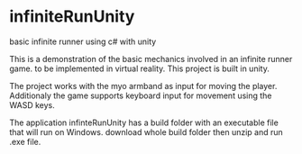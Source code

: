 # infiniteRunUnity
basic infinite runner using c# with unity

This is a demonstration of the basic mechanics involved in an infinite runner game. to be implemented in virtual reality. 
This project is built in unity.

The project works with the myo armband as input for moving the player. 
Additionaly the game supports keyboard input for movement using the WASD keys. 

The application infinteRunUnity has a build folder with an executable file that will run on Windows.
download whole build folder then unzip and run .exe file.

